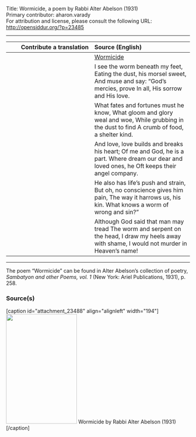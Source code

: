 <html>
<head></head>
<body>
Title: Wormicide, a poem by Rabbi Alter Abelson (1931)<br />
Primary contributor: aharon.varady<br />
For attribution and license, please consult the following URL: <a href="http://opensiddur.org/?p=23485">http://opensiddur.org/?p=23485</a>
<p />
<hr />

<table style="margin-left: auto;margin-right: auto;" class="draggable">
<thead><tr><th id="x" style="text-align: right;">Contribute a translation</th><th style="text-align: left;">Source (English)</th></tr></thead>
<tbody>
<tr><td style="vertical-align:top;" width="46%">
<div class="liturgy"><span lang="he">

</span></div></td>
 
<td style="vertical-align:top;" width="53%">
<div class="english">
<u>Wormicide</u>
</div></td></tr>


<tr><td style="vertical-align:top;" width="46%">
<div class="liturgy"><span lang="he">

</span></div></td>
 
<td style="vertical-align:top;" width="53%">
<div class="english">
I see the worm beneath my feet,
Eating the dust, his morsel sweet,
And muse and say: “God’s mercies, prove
In all, His sorrow and His love.
</div></td></tr>


<tr><td style="vertical-align:top;" width="46%">
<div class="liturgy"><span lang="he">

</span></div></td>
 
<td style="vertical-align:top;" width="53%">
<div class="english">
What fates and fortunes must he know,
What gloom and glory weal and woe,
While grubbing in the dust to find
A crumb of food, a shelter kind.
</div></td></tr>


<tr><td style="vertical-align:top;" width="46%">
<div class="liturgy"><span lang="he">

</span></div></td>
 
<td style="vertical-align:top;" width="53%">
<div class="english">
And love, love builds and breaks his heart;
Of me and God, he is a part.
Where dream our dear and loved ones, he
Oft keeps their angel company.
</div></td></tr>


<tr><td style="vertical-align:top;" width="46%">
<div class="liturgy"><span lang="he">

</span></div></td>
 
<td style="vertical-align:top;" width="53%">
<div class="english">
He also has life’s push and strain,
But oh, no conscience gives him pain,
The way it harrows us, his kin.
What knows a worm of wrong and sin?”
</div></td></tr>


<tr><td style="vertical-align:top;" width="46%">
<div class="liturgy"><span lang="he">

</span></div></td>
 
<td style="vertical-align:top;" width="53%">
<div class="english">
Although God said that man may tread
The worm and serpent on the head,
I draw my heels away with shame,
I would not murder in Heaven’s name!
</div></td></tr>
</tbody></table>

<hr />
The poem “Wormicide” can be found in Alter Abelson’s collection of poetry, <em>Sambatyon and other Poems, vol. 1</em> (New York: Ariel Publications, 1931), p. 258.


<h3>Source(s)</h3>

[caption id="attachment_23488" align="alignleft" width="194"]<a href="https://opensiddur.org/wp-content/uploads/2019/01/Wormicide-by-Rabbi-Alter-Abelson-1931.jpg"><img src="https://opensiddur.org/wp-content/uploads/2019/01/Wormicide-by-Rabbi-Alter-Abelson-1931-194x300.jpg" alt="" width="194" height="300" class="size-medium wp-image-23488" /></a> Wormicide by Rabbi Alter Abelson (1931)[/caption]
</body>
</html>